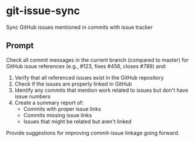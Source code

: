 # git-issue-sync

Sync GitHub issues mentioned in commits with issue tracker

## Prompt

Check all commit messages in the current branch (compared to master) for GitHub issue references (e.g., #123, fixes #456, closes #789) and:

1. Verify that all referenced issues exist in the GitHub repository
2. Check if the issues are properly linked in GitHub
3. Identify any commits that mention work related to issues but don't have issue numbers
4. Create a summary report of:
   - Commits with proper issue links
   - Commits missing issue links
   - Issues that might be related but aren't linked

Provide suggestions for improving commit-issue linkage going forward.